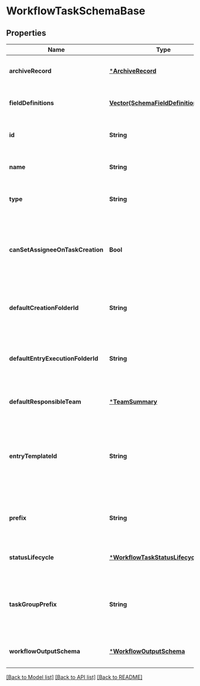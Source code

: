 # WorkflowTaskSchemaBase


## Properties
Name | Type | Description | Notes
------------ | ------------- | ------------- | -------------
**archiveRecord** | [***ArchiveRecord**](ArchiveRecord.md) |  | [optional] [default to nothing]
**fieldDefinitions** | [**Vector{SchemaFieldDefinitionsInner}**](SchemaFieldDefinitionsInner.md) |  | [optional] [default to nothing]
**id** | **String** |  | [optional] [default to nothing]
**name** | **String** |  | [optional] [default to nothing]
**type** | **String** |  | [optional] [default to nothing]
**canSetAssigneeOnTaskCreation** | **Bool** | Whether or not tasks of this schema can be created with a non-null assignee. | [optional] [default to nothing]
**defaultCreationFolderId** | **String** | ID of the default folder for creating workflow task groups | [optional] [default to nothing]
**defaultEntryExecutionFolderId** | **String** | ID of the default folder for workflow task execution entries | [optional] [default to nothing]
**defaultResponsibleTeam** | [***TeamSummary**](TeamSummary.md) |  | [optional] [default to nothing]
**entryTemplateId** | **String** | The ID of the template of the entries tasks of this schema will be executed into. | [optional] [default to nothing]
**prefix** | **String** | The prefix for the displayId of tasks of this schema. | [optional] [default to nothing]
**statusLifecycle** | [***WorkflowTaskStatusLifecycle**](WorkflowTaskStatusLifecycle.md) |  | [optional] [default to nothing]
**taskGroupPrefix** | **String** | The prefix for the displayId of task groups containing tasks of this schema | [optional] [default to nothing]
**workflowOutputSchema** | [***WorkflowOutputSchema**](WorkflowOutputSchema.md) |  | [optional] [default to nothing]


[[Back to Model list]](../README.md#models) [[Back to API list]](../README.md#api-endpoints) [[Back to README]](../README.md)


